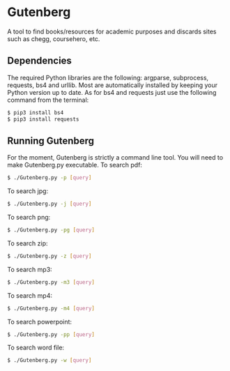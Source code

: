 # Gutenberg
A tool to find books/resources for academic purposes and discards sites such as chegg, coursehero, etc.

## Dependencies
The required Python libraries are the following: argparse, subprocess, requests, bs4 and urllib. Most are automatically installed by keeping your Python version up to date. As for bs4 and requests just use the following command from the terminal:
```bash
$ pip3 install bs4
$ pip3 install requests
```
## Running Gutenberg
For the moment, Gutenberg is strictly a command line tool. You will need to make Gutenberg.py executable.
To search pdf:
```bash
$ ./Gutenberg.py -p [query] 
```
To search jpg:
```bash
$ ./Gutenberg.py -j [query] 
```
To search png:
```bash
$ ./Gutenberg.py -pg [query] 
```
To search zip:
```bash
$ ./Gutenberg.py -z [query] 
```
To search mp3:
```bash
$ ./Gutenberg.py -m3 [query] 
```
To search mp4:
```bash
$ ./Gutenberg.py -m4 [query] 
```
To search powerpoint:
```bash
$ ./Gutenberg.py -pp [query] 
```
To search word file:
```bash
$ ./Gutenberg.py -w [query] 
```

